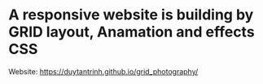# A responsive website is building by GRID layout, Anamation and effects CSS
Website: https://duytantrinh.github.io/grid_photography/
